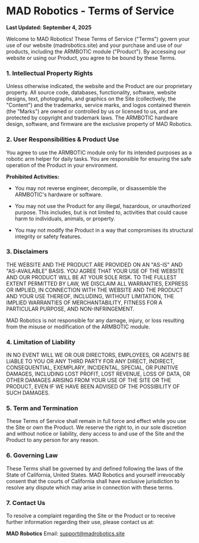 # MAD Robotics - Terms of Service

**Last Updated: September 4, 2025**

Welcome to MAD Robotics! These Terms of Service ("Terms") govern your use of our website (madrobotics.site) and your purchase and use of our products, including the ARMBOTIC module ("Product"). By accessing our website or using our Product, you agree to be bound by these Terms.

### 1. Intellectual Property Rights

Unless otherwise indicated, the website and the Product are our proprietary property. All source code, databases, functionality, software, website designs, text, photographs, and graphics on the Site (collectively, the "Content") and the trademarks, service marks, and logos contained therein (the "Marks") are owned or controlled by us or licensed to us, and are protected by copyright and trademark laws. The ARMBOTIC hardware design, software, and firmware are the exclusive property of MAD Robotics.

### 2. User Responsibilities & Product Use

You agree to use the ARMBOTIC module only for its intended purposes as a robotic arm helper for daily tasks. You are responsible for ensuring the safe operation of the Product in your environment.

**Prohibited Activities:**

* You may not reverse engineer, decompile, or disassemble the ARMBOTIC's hardware or software.

* You may not use the Product for any illegal, hazardous, or unauthorized purpose. This includes, but is not limited to, activities that could cause harm to individuals, animals, or property.

* You may not modify the Product in a way that compromises its structural integrity or safety features.

### 3. Disclaimers

THE WEBSITE AND THE PRODUCT ARE PROVIDED ON AN "AS-IS" AND "AS-AVAILABLE" BASIS. YOU AGREE THAT YOUR USE OF THE WEBSITE AND OUR PRODUCT WILL BE AT YOUR SOLE RISK. TO THE FULLEST EXTENT PERMITTED BY LAW, WE DISCLAIM ALL WARRANTIES, EXPRESS OR IMPLIED, IN CONNECTION WITH THE WEBSITE AND THE PRODUCT AND YOUR USE THEREOF, INCLUDING, WITHOUT LIMITATION, THE IMPLIED WARRANTIES OF MERCHANTABILITY, FITNESS FOR A PARTICULAR PURPOSE, AND NON-INFRINGEMENT.

MAD Robotics is not responsible for any damage, injury, or loss resulting from the misuse or modification of the ARMBOTIC module.

### 4. Limitation of Liability

IN NO EVENT WILL WE OR OUR DIRECTORS, EMPLOYEES, OR AGENTS BE LIABLE TO YOU OR ANY THIRD PARTY FOR ANY DIRECT, INDIRECT, CONSEQUENTIAL, EXEMPLARY, INCIDENTAL, SPECIAL, OR PUNITIVE DAMAGES, INCLUDING LOST PROFIT, LOST REVENUE, LOSS OF DATA, OR OTHER DAMAGES ARISING FROM YOUR USE OF THE SITE OR THE PRODUCT, EVEN IF WE HAVE BEEN ADVISED OF THE POSSIBILITY OF SUCH DAMAGES.

### 5. Term and Termination

These Terms of Service shall remain in full force and effect while you use the Site or own the Product. We reserve the right to, in our sole discretion and without notice or liability, deny access to and use of the Site and the Product to any person for any reason.

### 6. Governing Law

These Terms shall be governed by and defined following the laws of the State of California, United States. MAD Robotics and yourself irrevocably consent that the courts of California shall have exclusive jurisdiction to resolve any dispute which may arise in connection with these terms.

### 7. Contact Us

To resolve a complaint regarding the Site or the Product or to receive further information regarding their use, please contact us at:

**MAD Robotics**
Email: support@madrobotics.site
